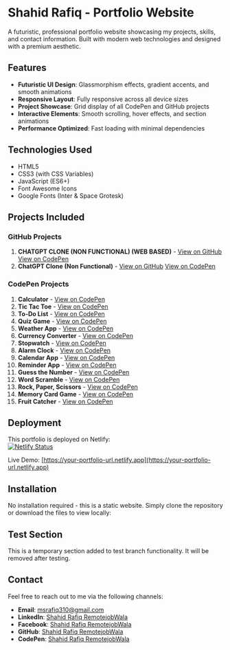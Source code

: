 # Shahid Rafiq - Portfolio Website

A futuristic, professional portfolio website showcasing my projects, skills, and contact information. Built with modern web technologies and designed with a premium aesthetic.

## Features

- **Futuristic UI Design**: Glassmorphism effects, gradient accents, and smooth animations
- **Responsive Layout**: Fully responsive across all device sizes
- **Project Showcase**: Grid display of all CodePen and GitHub projects
- **Interactive Elements**: Smooth scrolling, hover effects, and section animations
- **Performance Optimized**: Fast loading with minimal dependencies

## Technologies Used

- HTML5
- CSS3 (with CSS Variables)
- JavaScript (ES6+)
- Font Awesome Icons
- Google Fonts (Inter & Space Grotesk)

## Projects Included

### GitHub Projects
1. **CHATGPT CLONE (NON FUNCTIONAL) (WEB BASED)** - [View on GitHub](https://github.com/Shahid-Rafiq-RemotejobWala/CHATGPT-CLONE-NON-FUNCTIONAL-WEB-BASED-) [View on CodePen](https://codepen.io/Shahid-Rafiq-RemotejobWala/full/gbOzjmv)
2. **ChatGPT Clone (Non Functional)** - [View on GitHub](https://github.com/Shahid-Rafiq-RemotejobWala/CHATGPT-CLONE-NON-FUNCTIONAL-WEB-BASED-) [View on CodePen](https://codepen.io/Shahid-Rafiq-RemotejobWala/full/MYWGxmM)

### CodePen Projects
1. **Calculator** - [View on CodePen](https://codepen.io/Shahid-Rafiq-RemotejobWala/full/emYEaRv)
2. **Tic Tac Toe** - [View on CodePen](https://codepen.io/Shahid-Rafiq-RemotejobWala/full/zxYEGqZ)
3. **To-Do List** - [View on CodePen](https://codepen.io/Shahid-Rafiq-RemotejobWala/full/XJWeKBo)
4. **Quiz Game** - [View on CodePen](https://codepen.io/Shahid-Rafiq-RemotejobWala/full/vEYeyya)
5. **Weather App** - [View on CodePen](https://codepen.io/Shahid-Rafiq-RemotejobWala/full/ZYEXrEb)
6. **Currency Converter** - [View on CodePen](https://codepen.io/Shahid-Rafiq-RemotejobWala/full/ogNGJgX)
7. **Stopwatch** - [View on CodePen](https://codepen.io/Shahid-Rafiq-RemotejobWala/full/QwWqzeP)
8. **Alarm Clock** - [View on CodePen](https://codepen.io/Shahid-Rafiq-RemotejobWala/full/ByawXwY)
9. **Calendar App** - [View on CodePen](https://codepen.io/Shahid-Rafiq-RemotejobWala/full/PwoOWRZ)
10. **Reminder App** - [View on CodePen](https://codepen.io/Shahid-Rafiq-RemotejobWala/full/gbOXzoR)
11. **Guess the Number** - [View on CodePen](https://codepen.io/Shahid-Rafiq-RemotejobWala/full/GgROdeO)
12. **Word Scramble** - [View on CodePen](https://codepen.io/Shahid-Rafiq-RemotejobWala/full/KwKyeoK)
13. **Rock, Paper, Scissors** - [View on CodePen](https://codepen.io/Shahid-Rafiq-RemotejobWala/full/wBvPxKv)
14. **Memory Card Game** - [View on CodePen](https://codepen.io/Shahid-Rafiq-RemotejobWala/full/QwWOBqG)
15. **Fruit Catcher** - [View on CodePen](https://codepen.io/Shahid-Rafiq-RemotejobWala/full/bNGYPje)

## Deployment

This portfolio is deployed on Netlify:  
[![Netlify Status](https://api.netlify.com/api/v1/badges/YOUR-DEPLOYMENT-ID/deploy-status)](https://app.netlify.com/sites/YOUR-SITE-NAME/deploys)

Live Demo: [https://your-portfolio-url.netlify.app](https://your-portfolio-url.netlify.app)

## Installation

No installation required - this is a static website. Simply clone the repository or download the files to view locally:


## Test Section
This is a temporary section added to test branch functionality. It will be removed after testing.

## Contact
Feel free to reach out to me via the following channels:
- **Email**: [msrafiq310@gmail.com](mailto:msrafiq310@gmail.com)
- **LinkedIn**: [Shahid Rafiq RemotejobWala](https://www.linkedin.com/in/shahid-rafiq-remotejobwala)
- **Facebook**: [Shahid Rafiq RemotejobWala](https://www.facebook.com/profile.php?id=100004719165786)
- **GitHub**: [Shahid Rafiq RemotejobWala](https://github.com/Shahid-Rafiq-RemotejobWala)
- **CodePen**: [Shahid Rafiq RemotejobWala](https://codepen.io/Shahid-Rafiq-RemotejobWala)
